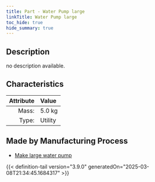```yaml
---
title: Part - Water Pump large
linkTitle: Water Pump large
toc_hide: true
hide_summary: true
---
```

<!-- This is generated by the MarsSim HelpGenertor, do not edit. -->

## Description
no description available.

## Characteristics

| Attribute      | Value |
|--------:|:------|
|Mass:|5.0 kg|
|Type:|Utility|

## Made by Manufacturing Process

- [Make large water pump](/docs/definitions/process/make-large-water-pump)




{{< definition-tail version="3.9.0" generatedOn="2025-03-08T21:34:45.1684317" >}}



